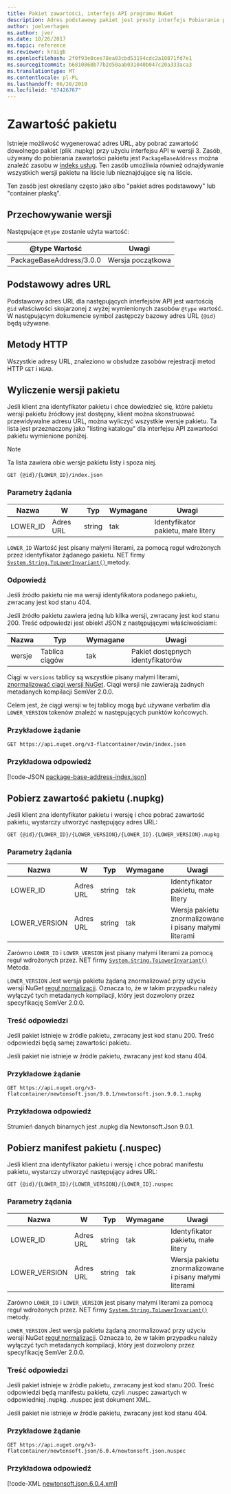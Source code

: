 ```yaml
---
title: Pakiet zawartości, interfejs API programu NuGet
description: Adres podstawowy pakiet jest prosty interfejs Pobieranie pakietu.
author: joelverhagen
ms.author: jver
ms.date: 10/26/2017
ms.topic: reference
ms.reviewer: kraigb
ms.openlocfilehash: 2f0f93e0cee78ea03cbd53194cdc2a10871fd7e1
ms.sourcegitcommit: b6810860b77b2d50aab031040b047c20a333aca3
ms.translationtype: MT
ms.contentlocale: pl-PL
ms.lasthandoff: 06/28/2019
ms.locfileid: "67426767"
---
```

# <a name="package-content"></a>Zawartość pakietu

Istnieje możliwość wygenerować adres URL, aby pobrać zawartość dowolnego pakiet (plik .nupkg) przy użyciu interfejsu API w wersji 3. Zasób, używany do pobierania zawartości pakietu jest `PackageBaseAddress` można znaleźć zasobu w [indeks usług](service-index.md). Ten zasób umożliwia również odnajdywanie wszystkich wersji pakietu na liście lub nieznajdujące się na liście.

Ten zasób jest określany często jako albo "pakiet adres podstawowy" lub "container płaską".

## <a name="versioning"></a>Przechowywanie wersji

Następujące `@type` zostanie użyta wartość:

@type Wartość              | Uwagi
------------------------ | -----
PackageBaseAddress/3.0.0 | Wersja początkowa

## <a name="base-url"></a>Podstawowy adres URL

Podstawowy adres URL dla następujących interfejsów API jest wartością `@id` właściwości skojarzonej z wyżej wymienionych zasobów `@type` wartość. W następującym dokumencie symbol zastępczy bazowy adres URL `{@id}` będą używane.

## <a name="http-methods"></a>Metody HTTP

Wszystkie adresy URL, znaleziono w obsłudze zasobów rejestracji metod HTTP `GET` i `HEAD`.

## <a name="enumerate-package-versions"></a>Wyliczenie wersji pakietu

Jeśli klient zna identyfikator pakietu i chce dowiedzieć się, które pakietu wersji pakietu źródłowy jest dostępny, klient można skonstruować przewidywalne adresu URL, można wyliczyć wszystkie wersje pakietu. Ta lista jest przeznaczony jako "listing katalogu" dla interfejsu API zawartości pakietu wymienione poniżej.

> [!Note]
> Ta lista zawiera obie wersje pakietu listy i spoza niej.

    GET {@id}/{LOWER_ID}/index.json

### <a name="request-parameters"></a>Parametry żądania

Nazwa     | W     | Typ    | Wymagane | Uwagi
-------- | ------ | ------- | -------- | -----
LOWER_ID | Adres URL    | string  | tak      | Identyfikator pakietu, małe litery

`LOWER_ID` Wartość jest pisany małymi literami, za pomocą reguł wdrożonych przez identyfikator żądanego pakietu. NET firmy [ `System.String.ToLowerInvariant()` ](/dotnet/api/system.string.tolowerinvariant?view=netstandard-2.0#System_String_ToLowerInvariant) metody.

### <a name="response"></a>Odpowiedź

Jeśli źródło pakietu nie ma wersji identyfikatora podanego pakietu, zwracany jest kod stanu 404.

Jeśli źródło pakietu zawiera jedną lub kilka wersji, zwracany jest kod stanu 200. Treść odpowiedzi jest obiekt JSON z następującymi właściwościami:

Nazwa     | Typ             | Wymagane | Uwagi
-------- | ---------------- | -------- | -----
wersje | Tablica ciągów | tak      | Pakiet dostępnych identyfikatorów

Ciągi w `versions` tablicy są wszystkie pisany małymi literami, [znormalizować ciągi wersji NuGet](../reference/package-versioning.md#normalized-version-numbers). Ciągi wersji nie zawierają żadnych metadanych kompilacji SemVer 2.0.0.

Celem jest, że ciągi wersji w tej tablicy mogą być używane verbatim dla `LOWER_VERSION` tokenów znaleźć w następujących punktów końcowych.

### <a name="sample-request"></a>Przykładowe żądanie

    GET https://api.nuget.org/v3-flatcontainer/owin/index.json

### <a name="sample-response"></a>Przykładowa odpowiedź

[!code-JSON [package-base-address-index.json](./_data/package-base-address-index.json)]

## <a name="download-package-content-nupkg"></a>Pobierz zawartość pakietu (.nupkg)

Jeśli klient zna identyfikator pakietu i wersję i chce pobrać zawartość pakietu, wystarczy utworzyć następujący adres URL:

    GET {@id}/{LOWER_ID}/{LOWER_VERSION}/{LOWER_ID}.{LOWER_VERSION}.nupkg

### <a name="request-parameters"></a>Parametry żądania

Nazwa          | W     | Typ   | Wymagane | Uwagi
------------- | ------ | ------ | -------- | -----
LOWER_ID      | Adres URL    | string | tak      | Identyfikator pakietu, małe litery
LOWER_VERSION | Adres URL    | string | tak      | Wersja pakietu znormalizowane i pisany małymi literami

Zarówno `LOWER_ID` i `LOWER_VERSION` jest pisany małymi literami za pomocą reguł wdrożonych przez. NET firmy [`System.String.ToLowerInvariant()`](/dotnet/api/system.string.tolowerinvariant?view=netstandard-2.0#System_String_ToLowerInvariant)
Metoda.

`LOWER_VERSION` Jest wersja pakietu żądaną znormalizować przy użyciu wersji NuGet [reguł normalizacji](../reference/package-versioning.md#normalized-version-numbers). Oznacza to, że w takim przypadku należy wyłączyć tych metadanych kompilacji, który jest dozwolony przez specyfikację SemVer 2.0.0.

### <a name="response-body"></a>Treść odpowiedzi

Jeśli pakiet istnieje w źródle pakietu, zwracany jest kod stanu 200. Treść odpowiedzi będą samej zawartości pakietu.

Jeśli pakiet nie istnieje w źródle pakietu, zwracany jest kod stanu 404.

### <a name="sample-request"></a>Przykładowe żądanie

    GET https://api.nuget.org/v3-flatcontainer/newtonsoft.json/9.0.1/newtonsoft.json.9.0.1.nupkg

### <a name="sample-response"></a>Przykładowa odpowiedź

Strumień danych binarnych jest .nupkg dla Newtonsoft.Json 9.0.1.

## <a name="download-package-manifest-nuspec"></a>Pobierz manifest pakietu (.nuspec)

Jeśli klient zna identyfikator pakietu i wersję i chce pobrać manifestu pakietu, wystarczy utworzyć następujący adres URL:

    GET {@id}/{LOWER_ID}/{LOWER_VERSION}/{LOWER_ID}.nuspec

### <a name="request-parameters"></a>Parametry żądania

Nazwa          | W     | Typ   | Wymagane | Uwagi
------------- | ------ | ------ | -------- | -----
LOWER_ID      | Adres URL    | string | tak      | Identyfikator pakietu, małe litery
LOWER_VERSION | Adres URL    | string | tak      | Wersja pakietu znormalizowane i pisany małymi literami

Zarówno `LOWER_ID` i `LOWER_VERSION` jest pisany małymi literami za pomocą reguł wdrożonych przez. NET firmy [ `System.String.ToLowerInvariant()` ](/dotnet/api/system.string.tolowerinvariant?view=netstandard-2.0#System_String_ToLowerInvariant) metody.

`LOWER_VERSION` Jest wersja pakietu żądaną znormalizować przy użyciu wersji NuGet [reguł normalizacji](../reference/package-versioning.md#normalized-version-numbers). Oznacza to, że w takim przypadku należy wyłączyć tych metadanych kompilacji, który jest dozwolony przez specyfikację SemVer 2.0.0.

### <a name="response-body"></a>Treść odpowiedzi

Jeśli pakiet istnieje w źródle pakietu, zwracany jest kod stanu 200. Treść odpowiedzi będą manifestu pakietu, czyli .nuspec zawartych w odpowiedniej .nupkg. .nuspec jest dokument XML.

Jeśli pakiet nie istnieje w źródle pakietu, zwracany jest kod stanu 404.

### <a name="sample-request"></a>Przykładowe żądanie

    GET https://api.nuget.org/v3-flatcontainer/newtonsoft.json/6.0.4/newtonsoft.json.nuspec

### <a name="sample-response"></a>Przykładowa odpowiedź

[!code-XML [newtonsoft.json.6.0.4.xml](./_data/newtonsoft.json.6.0.4.xml)]
